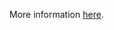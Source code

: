 More information [here](https://docs.paloaltonetworks.com/content/techdocs/en_US/prisma/prisma-cloud/prisma-cloud-code-security-policy-reference/kubernetes-policies/kubernetes-policy-index/ensure-that-the-admission-control-plugin-securitycontextdeny-is-set-if-podsecuritypolicy-is-not-used.html).
